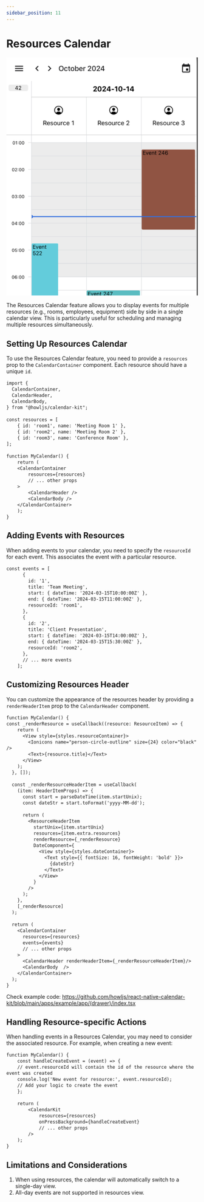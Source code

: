 ```yaml
---
sidebar_position: 11
---
```


# Resources Calendar

![resources](../assets/resources.png)

The Resources Calendar feature allows you to display events for multiple resources (e.g., rooms, employees, equipment) side by side in a single calendar view. This is particularly useful for scheduling and managing multiple resources simultaneously.

## Setting Up Resources Calendar

To use the Resources Calendar feature, you need to provide a `resources` prop to the `CalendarContainer` component. Each resource should have a unique `id`.

```tsx
import {
  CalendarContainer,
  CalendarHeader,
  CalendarBody,
} from "@howljs/calendar-kit";

const resources = [
    { id: 'room1', name: 'Meeting Room 1' },
    { id: 'room2', name: 'Meeting Room 2' },
    { id: 'room3', name: 'Conference Room' },
];

function MyCalendar() {
    return (
    <CalendarContainer
        resources={resources}
        // ... other props
    >
        <CalendarHeader />
        <CalendarBody />
    </CalendarContainer>
    );
}
```

## Adding Events with Resources

When adding events to your calendar, you need to specify the `resourceId` for each event. This associates the event with a particular resource.

```tsx
const events = [
      {
        id: '1',
        title: 'Team Meeting',
        start: { dateTime: '2024-03-15T10:00:00Z' },
        end: { dateTime: '2024-03-15T11:00:00Z' },
        resourceId: 'room1',
      },
      {
        id: '2',
        title: 'Client Presentation',
        start: { dateTime: '2024-03-15T14:00:00Z' },
        end: { dateTime: '2024-03-15T15:30:00Z' },
        resourceId: 'room2',
      },
      // ... more events
    ];
```


## Customizing Resources Header

You can customize the appearance of the resources header by providing a `renderHeaderItem` prop to the `CalendarHeader` component.

```tsx
function MyCalendar() {
const _renderResource = useCallback((resource: ResourceItem) => {
    return (
      <View style={styles.resourceContainer}>
        <Ionicons name="person-circle-outline" size={24} color="black" />
        <Text>{resource.title}</Text>
      </View>
    );
  }, []);

  const _renderResourceHeaderItem = useCallback(
    (item: HeaderItemProps) => {
      const start = parseDateTime(item.startUnix);
      const dateStr = start.toFormat('yyyy-MM-dd');

      return (
        <ResourceHeaderItem
          startUnix={item.startUnix}
          resources={item.extra.resources}
          renderResource={_renderResource}
          DateComponent={
            <View style={styles.dateContainer}>
              <Text style={{ fontSize: 16, fontWeight: 'bold' }}>
                {dateStr}
              </Text>
            </View>
          }
        />
      );
    },
    [_renderResource]
  );

  return (
    <CalendarContainer
      resources={resources}
      events={events}
      // ... other props
    >
      <CalendarHeader renderHeaderItem={_renderResourceHeaderItem}/>
      <CalendarBody  />
    </CalendarContainer>
  );
}
```
Check example code: https://github.com/howljs/react-native-calendar-kit/blob/main/apps/example/app/(drawer)/index.tsx

## Handling Resource-specific Actions

When handling events in a Resources Calendar, you may need to consider the associated resource. For example, when creating a new event:

```tsx
function MyCalendar() {
    const handleCreateEvent = (event) => {
    // event.resourceId will contain the id of the resource where the event was created
    console.log('New event for resource:', event.resourceId);
    // Add your logic to create the event
    };

    return (
        <CalendarKit
            resources={resources}
            onPressBackground={handleCreateEvent}
            // ... other props
        />
    );
}
```

## Limitations and Considerations

1. When using resources, the calendar will automatically switch to a single-day view.
2. All-day events are not supported in resources view.
